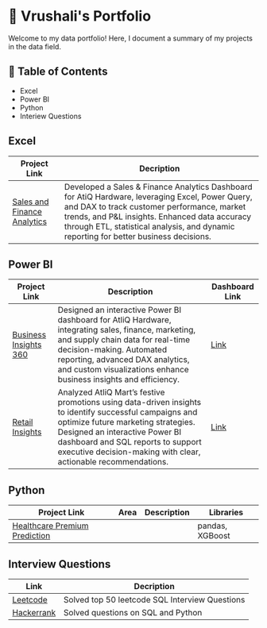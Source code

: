# 💼 Vrushali's Portfolio

Welcome to my data portfolio! Here, I document a summary of my projects in the data field.

## 📖 Table of Contents
 - Excel
 - Power BI
 - Python
 - Interiew Questions

## Excel
| Project Link  | Decription |
| ------------- | ------------- |
| [Sales and Finance Analytics](https://github.com/vrushaliparate/Sales-and-Finance-Analytics)  | Developed a Sales & Finance Analytics Dashboard for AtiQ Hardware, leveraging Excel, Power Query, and DAX to track customer performance, market trends, and P&L insights. Enhanced data accuracy through ETL, statistical analysis, and dynamic reporting for better business decisions.  |

## Power BI

| Project Link  | Description | Dashboard Link  | 
| ------------- | ------------- |  ------------- | 
| [Business Insights 360](https://github.com/vrushaliparate/Power-BI/tree/main/Business%20Insights)  | Designed an interactive Power BI dashboard for AtliQ Hardware, integrating sales, finance, marketing, and supply chain data for real-time decision-making. Automated reporting, advanced DAX analytics, and custom visualizations enhance business insights and efficiency.  | [Link](https://app.powerbi.com/view?r=eyJrIjoiNjg1Yjg4MTQtMDA0NS00ZDE3LTk0ZTItYjc1NmJlZDdjNDBmIiwidCI6ImM2ZTU0OWIzLTVmNDUtNDAzMi1hYWU5LWQ0MjQ0ZGM1YjJjNCJ9)   | 
| [Retail Insights](https://github.com/vrushaliparate/Power-BI/tree/main/Retail%20Insights)  | Analyzed AtliQ Mart’s festive promotions using data-driven insights to identify successful campaigns and optimize future marketing strategies. Designed an interactive Power BI dashboard and SQL reports to support executive decision-making with clear, actionable recommendations.  | [Link](https://app.powerbi.com/view?r=eyJrIjoiNzM0YjEwOTMtOGIyNS00M2RhLTk4ZjUtZTQ2YzM0NTI0OWUzIiwidCI6ImM2ZTU0OWIzLTVmNDUtNDAzMi1hYWU5LWQ0MjQ0ZGM1YjJjNCJ9)   | 


## Python

| Project Link  | Area | Description  | Libraries |
| ------------- | ------------- |  ------------- | ------------- |
| [Healthcare Premium Prediction](https://github.com/vrushaliparate/Healthcare-Premium-Prediction)  |   |    | pandas, XGBoost  |


## Interview Questions

| Link  | Decription |
| ------------- | ------------- |
| [Leetcode](https://github.com/vrushaliparate/Leetcode-Solutions)  | Solved top 50 leetcode SQL Interview Questions  |
| [Hackerrank](https://github.com/vrushaliparate/hackerrank_solutions)  | Solved questions on SQL and Python  |

